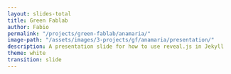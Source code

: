 ```yaml
---
layout: slides-total
title: Green Fablab
author: Fabio
permalink: "/projects/green-fablab/anamaria/"
image-path: "/assets/images/3-projects/gf/anamaria/presentation/"
description: A presentation slide for how to use reveal.js in Jekyll
theme: white
transition: slide
---
```


<section data-markdown data-separator="---">
<script type="text/template">


{% for i in (1..43) %}
---
{% assign Diapo = "Diapositive" | append:  i   | append: ".jpeg"  %}

<!-- .slide: data-background="{{ site.baseurl | append:page.image-path | append: Diapo  }}" -->

{% endfor %}

---

  
</script>
</section>
